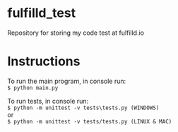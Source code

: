 # fulfilld_test
Repository for storing my code test at fulfilld.io

# Instructions
To run the main program, in console run:\
```$ python main.py```

To run tests, in console run:\
```$ python -m unittest -v tests\tests.py (WINDOWS)```\
or\
```$ python -m unittest -v tests/tests.py (LINUX & MAC)```